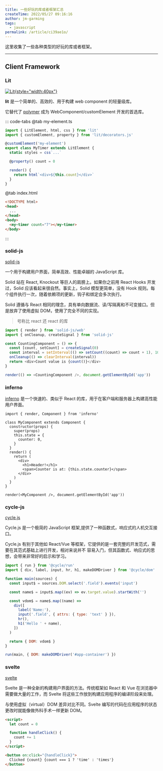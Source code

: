 ```yaml
---
title: 一些好玩的库或者框架汇总
createTime: 2022/05/27 09:16:16
author: jm-garming
tags:
  - javascript
permalink: /article/ci39ae1o/
---
```


这里收集了一些各种类型的好玩的库或者框架。

<!-- more -->

---

## Client Framework

### Lit

[![Lit](https://lit.dev/images/logo.svg){style="width:40px"}](https://lit.dev/)

**lit** 是一个简单的、高效的、用于构建 web component 的轻量级库。

它替代了 [polymer](https://github.com/Polymer/polymer) 成为 WebComponent/customElement 开发的首选库。

::: code-tabs
@tab my-element.ts

```ts
import { LitElement, html, css } from 'lit'
import { customElement, property } from 'lit/decorators.js'

@customElement('my-element')
export class MyTimer extends LitElement {
  static styles = css`...`

  @property() count = 0

  render() {
    return html`<div>${this.count}</div>`
  }
}
```

@tab index.html

```html
<!DOCTYPE html>
<head>
  ...
</head>
<body>
  <my-timer count="7"></my-timer>
</body>
```

:::

### solid-js

[solid-js](https://www.solidjs.com/)

一个用于构建用户界面，简单高效、性能卓越的 JavaScript 库。

Solid 站在 React, Knockout 等巨人的肩膀上。如果你之前用 React Hooks 开发过，Solid 应该看起来很自然。事实上，Solid 模型更简单，没有 Hook 规则。每个组件执行一次，随着依赖项的更新，钩子和绑定会多次执行。

Solid 遵循与 React 相同的理念，具有单向数据流、读/写隔离和不可变接口。但是放弃了使用虚拟 DOM，使用了完全不同的实现。

> 号称比 react 还 react 的库

```ts
import { render } from 'solid-js/web'
import { onCleanup, createSignal } from 'solid-js'

const CountingComponent = () => {
  const [count, setCount] = createSignal(0)
  const interval = setInterval(() => setCount((count) => count + 1), 1000)
  onCleanup(() => clearInterval(interval))
  return <div>Count value is {count()}</div>
}

render(() => <CountingComponent />, document.getElementById('app'))
```

### inferno

[inferno](https://www.infernojs.org/) 是一个快速的、类似于 React 的库，用于在客户端和服务器上构建高性能用户界面。

```tsx
import { render, Component } from 'inferno'

class MyComponent extends Component {
  constructor(props) {
    super(props)
    this.state = {
      counter: 0,
    }
  }
  render() {
    return (
      <div>
        <h1>Header!</h1>
        <span>Counter is at: {this.state.counter}</span>
      </div>
    )
  }
}

render(<MyComponent />, document.getElementById('app'))
```

### cycle-js

[cycle.js](https://cycle.js.org/)

Cycle.js 是一个极简的 JavaScript 框架,提供了一种函数式，响应式的人机交互接口。

Cycle.js 有别于其他如 React/Vue 等框架，它提供的是一套完整的开发范式，需要在其范式基础上进行开发，相对来说并不
容易入门，但其函数式、响应式的思想，会带来非常好的启示和学习。

```js
import { run } from '@cycle/run'
import { div, label, input, hr, h1, makeDOMDriver } from '@cycle/dom'

function main(sources) {
  const input$ = sources.DOM.select('.field').events('input')

  const name$ = input$.map((ev) => ev.target.value).startWith('')

  const vdom$ = name$.map((name) =>
    div([
      label('Name:'),
      input('.field', { attrs: { type: 'text' } }),
      hr(),
      h1('Hello ' + name),
    ])
  )

  return { DOM: vdom$ }
}

run(main, { DOM: makeDOMDriver('#app-container') })
```

### svelte

[svelte](https://svelte.dev/)

Svelte 是一种全新的构建用户界面的方法。传统框架如 React 和 Vue 在浏览器中需要做大量的工作，而 Svelte 将这些工作放到构建应用程序的编译阶段来处理。

与使用虚拟（virtual）DOM 差异对比不同。Svelte 编写的代码在应用程序的状态更改时就能像做外科手术一样更新 DOM。

```html
<script>
  let count = 0

  function handleClick() {
    count += 1
  }
</script>

<button on:click="{handleClick}">
  Clicked {count} {count === 1 ? 'time' : 'times'}
</button>
```
